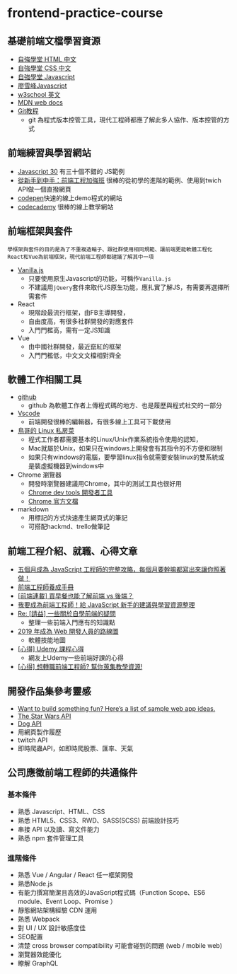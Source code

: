 # frontend-practice-course

## 基礎前端文檔學習資源
* [自強學堂 HTML 中文](https://code.ziqiangxuetang.com/html/html-tutorial.html)
* [自強學堂 CSS 中文](https://code.ziqiangxuetang.com/css/css-tutorial.html)
* [自強學堂 Javascript](https://code.ziqiangxuetang.com/js/js-tutorial.html)
* [廖雪峰Javascript](https://www.liaoxuefeng.com/wiki/1022910821149312)
* [w3school 英文](https://www.w3schools.com/)
* [MDN web docs](https://developer.mozilla.org/zh-TW/)
* [Git教程](https://www.liaoxuefeng.com/wiki/896043488029600)
	* git 為程式版本控管工具，現代工程師都應了解此多人協作、版本控管的方式

## 前端練習與學習網站
* [Javascript 30](https://javascript30.com/) 有三十個不錯的 JS範例
* [從新手到中手：前端工程加強班](https://github.com/aszx87410/frontend-intermediate-course) 
很棒的從初學的進階的範例、使用到twich API做一個直撥網頁
* [codepen](https://codepen.io/)快速的線上demo程式的網站
* [codecademy](https://www.codecademy.com/) 很棒的線上教學網站

## 前端框架與套件

``` 
學框架與套件的目的是為了不重複造輪子、跟社群使用相同規範、讓前端更能軟體工程化
React和Vue為前端框架，現代前端工程師都建議了解其中一項 
```

* [Vanilla.js](https://medium.com/%E7%A8%8B%E5%BC%8F%E4%BA%BA%E6%9C%88%E5%88%8A/%E5%8E%9F%E7%94%9F%E7%9A%84-javascript-%E7%94%A8%E6%B3%95-vanilla-js-e53d3cdb5e8)
	* 只要使用原生Javascript的功能，可稱作`Vanilla.js`
	* 不建議用`jQuery`套件來取代JS原生功能，應扎實了解JS，有需要再選擇所需套件
* React
	* 現階段最流行框架，由FB主導開發，
	* 自由度高，有很多社群開發的對應套件
	* 入門門檻高，需有一定JS知識
* Vue
	* 由中國社群開發，最近竄紅的框架
	* 入門門檻低，中文文文檔相對齊全

## 軟體工作相關工具
* [github](https://github.com/)
	* github 為軟體工作者上傳程式碼的地方、也是履歷與程式社交的一部分
* [Vscode](https://code.visualstudio.com/)
	* 前端開發很棒的編輯器，有很多線上工具可下載使用
* [鳥哥的 Linux 私房菜](http://linux.vbird.org/) 
	* 程式工作者都需要基本的Linux/Unix作業系統指令使用的認知，
	* Mac就屬於Unix，如果只在windows上開發會有其指令的不方便和限制
	* 如果只有windows的電腦，要學習linux指令就需要安裝linux的雙系統或是裝虛擬機器到windows中
* Chrome 瀏覽器
	* 開發時瀏覽器建議用Chrome，其中的測試工具也很好用
	* [Chrome dev tools 開發者工具](https://pjchender.blogspot.com/2017/06/chrome-dev-tools.html) 
	* [Chrome 官方文檔](https://developers.google.com/web/tools/chrome-devtools/)
* markdown
	* 用標記的方式快速產生網頁式的筆記
	* 可搭配hackmd、trello做筆記

## 前端工程介紹、就職、心得文章
* [五個月成為 JavaScript 工程師的完整攻略，每個月要幹嘛都寫出來讓你照著做！](https://buzzorange.com/techorange/2018/01/04/learn-coding-in-5-months/)
* [前端工程師養成手冊](https://mrliao.gitbooks.io/f2ebook/content/)
* [[前端連載] 買早餐也能了解前端 vs 後端？](https://noootown.wordpress.com/2016/03/23/frontend-backend-breakfast/)
* [我要成為前端工程師！給 JavaScript 新手的建議與學習資源整理](https://blog.miniasp.com/post/2016/02/02/JavaScript-novice-advice-and-learning-resources)
* [Re: [請益] 一些關於自學前端的疑問](https://www.ptt.cc/bbs/Soft_Job/M.1529980631.A.041.html)
	* 整理一些前端入門應有的知識點
* [2019 年成為 Web 開發人員的路線圖](https://github.com/goodjack/developer-roadmap-chinese) 
	* 軟體技能地圖
* [[心得] Udemy 課程心得](https://www.ptt.cc/bbs/Soft_Job/M.1562604814.A.927.html) 
	* 網友上Udemy一些前端好課的心得
* [[心得] 想轉職前端工程師? 幫你蒐集教學資源!](https://www.ptt.cc/bbs/Soft_Job/M.1562589512.A.CBA.html)

## 開發作品集參考靈感
* [Want to build something fun? Here’s a list of sample web app ideas.](https://www.freecodecamp.org/news/want-to-build-something-fun-heres-a-list-of-sample-web-app-ideas-b991bce0ed9a/)
* [The Star Wars API](https://swapi.co/)
* [Dog API](https://dog.ceo/dog-api/)
* 用網頁製作履歷
* twitch API
* 即時爬蟲API，如即時爬股票、匯率、天氣

## 公司應徵前端工程師的共通條件
### 基本條件
* 熟悉 Javascript、HTML、CSS
* 熟悉 HTML5、CSS3、RWD、SASS(SCSS) 前端設計技巧
* 串接 API 以及讀、寫文件能力
* 熟悉 npm 套件管理工具

### 進階條件
* 熟悉 Vue / Angular / React 任一框架開發
* 熟悉Node.js
* 有能力撰寫簡潔且高效的JavaScript程式碼（Function Scope、ES6 module、Event Loop、Promise ）
* 靜態網站架構經驗 CDN 運用
* 熟悉 Webpack
* 對 UI / UX 設計敏感度佳 
* SEO配置
* 清楚 cross browser compatibility 可能會碰到的問題 (web / mobile web)
* 瀏覽器效能優化
* 瞭解 GraphQL